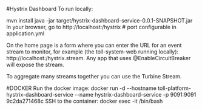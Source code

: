 #Hystrix Dashboard
To run locally:

mvn install
java -jar target/hystrix-dashboard-service-0.0.1-SNAPSHOT.jar
In your browser, go to http://localhost:<port>/hystrix # port configurable in application.yml

On the home page is a form where you can enter the URL for an event stream to monitor, for example (the toll-system-web running locally): http://localhost:<port>/hystrix.stream. Any app that uses @EnableCircuitBreaker will expose the stream.

To aggregate many streams together you can use the Turbine Stream.

#DOCKER
Run the docker image:
docker run -d --hostname toll-platform-hystrix-dashboard-service --name hystrix-dashboard-service -p 9091:9091 9c2da271468c<Container ID>
SSH to the container:
docker exec -it <Container ID> /bin/bash
